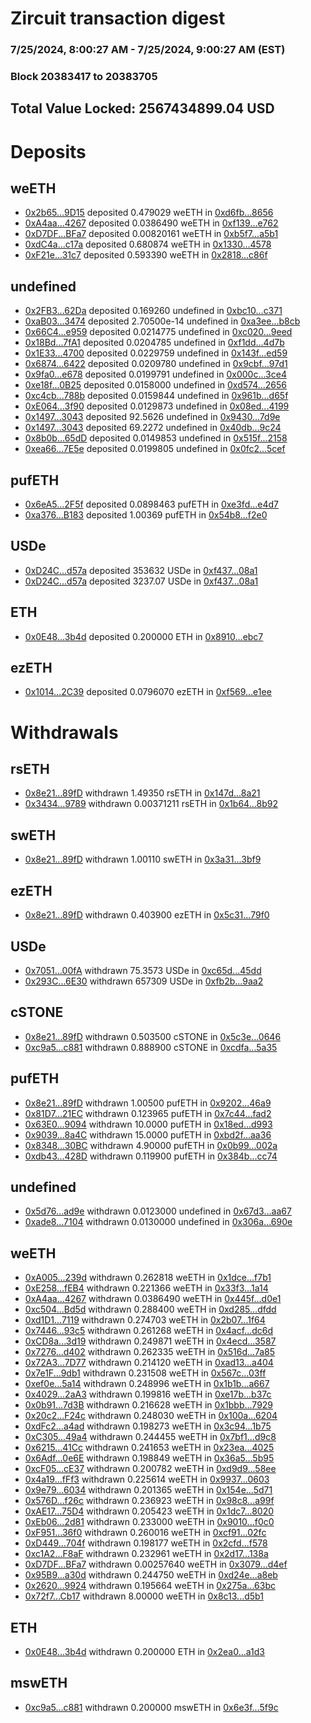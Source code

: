# Zircuit transaction digest
### 7/25/2024, 8:00:27 AM - 7/25/2024, 9:00:27 AM (EST)
### Block 20383417 to 20383705

## Total Value Locked: 2567434899.04 USD

# Deposits
## weETH
- [0x2b65...9D15](https://etherscan.io/address/0x2b65e31e4ebe7e9D42a5363275C1F05a25419D15) deposited 0.479029 weETH in [0xd6fb...8656](https://etherscan.io/tx/0x2b65e31e4ebe7e9D42a5363275C1F05a25419D15)
- [0xA4aa...4267](https://etherscan.io/address/0xA4aaFA650d30d3cefA2a13313Be7ca35aAb74267) deposited 0.0386490 weETH in [0xf139...e762](https://etherscan.io/tx/0xA4aaFA650d30d3cefA2a13313Be7ca35aAb74267)
- [0xD7DF...BFa7](https://etherscan.io/address/0xD7DF7E085214743530afF339aFC420c7c720BFa7) deposited 0.00820161 weETH in [0xb5f7...a5b1](https://etherscan.io/tx/0xD7DF7E085214743530afF339aFC420c7c720BFa7)
- [0xdC4a...c17a](https://etherscan.io/address/0xdC4afB4bd82095E7B0643B9Fb62A71C1B2c1c17a) deposited 0.680874 weETH in [0x1330...4578](https://etherscan.io/tx/0xdC4afB4bd82095E7B0643B9Fb62A71C1B2c1c17a)
- [0xF21e...31c7](https://etherscan.io/address/0xF21eFBaDA9Aec472aCFc91E1229b26972E3931c7) deposited 0.593390 weETH in [0x2818...c86f](https://etherscan.io/tx/0xF21eFBaDA9Aec472aCFc91E1229b26972E3931c7)
## undefined
- [0x2FB3...62Da](https://etherscan.io/address/0x2FB3E9968FB2ddBBB8311c2F9482a3E82ECE62Da) deposited 0.169260 undefined in [0xbc10...c371](https://etherscan.io/tx/0x2FB3E9968FB2ddBBB8311c2F9482a3E82ECE62Da)
- [0xaB03...3474](https://etherscan.io/address/0xaB03Bf3aD835DB545f2d3B9897a7b7167eAa3474) deposited 2.70500e-14 undefined in [0xa3ee...b8cb](https://etherscan.io/tx/0xaB03Bf3aD835DB545f2d3B9897a7b7167eAa3474)
- [0x66C4...e959](https://etherscan.io/address/0x66C41aa18E93AF920fe47c1e3492CE96cf9ae959) deposited 0.0214775 undefined in [0xc020...9eed](https://etherscan.io/tx/0x66C41aa18E93AF920fe47c1e3492CE96cf9ae959)
- [0x18Bd...7fA1](https://etherscan.io/address/0x18Bd7165d3d9aCdEA6959BeB87E29686CDA77fA1) deposited 0.0204785 undefined in [0xf1dd...4d7b](https://etherscan.io/tx/0x18Bd7165d3d9aCdEA6959BeB87E29686CDA77fA1)
- [0x1E33...4700](https://etherscan.io/address/0x1E3351dF9A254A5E3dC1616d8647bb559FB94700) deposited 0.0229759 undefined in [0x143f...ed59](https://etherscan.io/tx/0x1E3351dF9A254A5E3dC1616d8647bb559FB94700)
- [0x6874...6422](https://etherscan.io/address/0x687461b3746fb3190e2cFdF2d623ce951BAc6422) deposited 0.0209780 undefined in [0x9cbf...97d1](https://etherscan.io/tx/0x687461b3746fb3190e2cFdF2d623ce951BAc6422)
- [0x9fa0...e678](https://etherscan.io/address/0x9fa0B3092d646822b71Dc42988fa0934eD49e678) deposited 0.0199791 undefined in [0x000c...3ce4](https://etherscan.io/tx/0x9fa0B3092d646822b71Dc42988fa0934eD49e678)
- [0xe18f...0B25](https://etherscan.io/address/0xe18fB43abC5Df0eD1410ccB77AE79bBd6F520B25) deposited 0.0158000 undefined in [0xd574...2656](https://etherscan.io/tx/0xe18fB43abC5Df0eD1410ccB77AE79bBd6F520B25)
- [0xc4cb...788b](https://etherscan.io/address/0xc4cb359C8898368184943e93FBC9B03CD967788b) deposited 0.0159844 undefined in [0x961b...d65f](https://etherscan.io/tx/0xc4cb359C8898368184943e93FBC9B03CD967788b)
- [0xE064...3f90](https://etherscan.io/address/0xE064eD6f6f796dC748D6AbB8C9078c684e6C3f90) deposited 0.0129873 undefined in [0x08ed...4199](https://etherscan.io/tx/0xE064eD6f6f796dC748D6AbB8C9078c684e6C3f90)
- [0x1497...3043](https://etherscan.io/address/0x14975679e5f87c25fa2c54958e735a79B5B93043) deposited 92.5626 undefined in [0x9430...7d9e](https://etherscan.io/tx/0x14975679e5f87c25fa2c54958e735a79B5B93043)
- [0x1497...3043](https://etherscan.io/address/0x14975679e5f87c25fa2c54958e735a79B5B93043) deposited 69.2272 undefined in [0x40db...9c24](https://etherscan.io/tx/0x14975679e5f87c25fa2c54958e735a79B5B93043)
- [0x8b0b...65dD](https://etherscan.io/address/0x8b0b80D90135B325f84C4C7dDe8ed9Cf0A0765dD) deposited 0.0149853 undefined in [0x515f...2158](https://etherscan.io/tx/0x8b0b80D90135B325f84C4C7dDe8ed9Cf0A0765dD)
- [0xea66...7E5e](https://etherscan.io/address/0xea66Fc342F82432141c43Ad43303653e22457E5e) deposited 0.0199805 undefined in [0x0fc2...5cef](https://etherscan.io/tx/0xea66Fc342F82432141c43Ad43303653e22457E5e)
## pufETH
- [0x6eA5...2F5f](https://etherscan.io/address/0x6eA5267DD91f4e94b4c916BF3C9fa802cC322F5f) deposited 0.0898463 pufETH in [0xe3fd...e4d7](https://etherscan.io/tx/0x6eA5267DD91f4e94b4c916BF3C9fa802cC322F5f)
- [0xa376...B183](https://etherscan.io/address/0xa376346d1617E51d9d4412A13483D626a552B183) deposited 1.00369 pufETH in [0x54b8...f2e0](https://etherscan.io/tx/0xa376346d1617E51d9d4412A13483D626a552B183)
## USDe
- [0xD24C...d57a](https://etherscan.io/address/0xD24Cfe2d0fa81369ca6291c28ac5426e16B6d57a) deposited 353632 USDe in [0xf437...08a1](https://etherscan.io/tx/0xD24Cfe2d0fa81369ca6291c28ac5426e16B6d57a)
- [0xD24C...d57a](https://etherscan.io/address/0xD24Cfe2d0fa81369ca6291c28ac5426e16B6d57a) deposited 3237.07 USDe in [0xf437...08a1](https://etherscan.io/tx/0xD24Cfe2d0fa81369ca6291c28ac5426e16B6d57a)
## ETH
- [0x0E48...3b4d](https://etherscan.io/address/0x0E48bbC14BBB9DFa655e6e7E51722B9d37053b4d) deposited 0.200000 ETH in [0x8910...ebc7](https://etherscan.io/tx/0x0E48bbC14BBB9DFa655e6e7E51722B9d37053b4d)
## ezETH
- [0x1014...2C39](https://etherscan.io/address/0x1014d57aDa2F05b967578Beb253e28Fa31172C39) deposited 0.0796070 ezETH in [0xf569...e1ee](https://etherscan.io/tx/0x1014d57aDa2F05b967578Beb253e28Fa31172C39)
# Withdrawals
## rsETH
- [0x8e21...89fD](https://etherscan.io/address/0x8e216d6b36548cF82F5DD51bE1Da1CB58Fc589fD) withdrawn 1.49350 rsETH in [0x147d...8a21](https://etherscan.io/tx/0x8e216d6b36548cF82F5DD51bE1Da1CB58Fc589fD)
- [0x3434...9789](https://etherscan.io/address/0x34349c5569e7B846c3558961552D2202760A9789) withdrawn 0.00371211 rsETH in [0x1b64...8b92](https://etherscan.io/tx/0x34349c5569e7B846c3558961552D2202760A9789)
## swETH
- [0x8e21...89fD](https://etherscan.io/address/0x8e216d6b36548cF82F5DD51bE1Da1CB58Fc589fD) withdrawn 1.00110 swETH in [0x3a31...3bf9](https://etherscan.io/tx/0x8e216d6b36548cF82F5DD51bE1Da1CB58Fc589fD)
## ezETH
- [0x8e21...89fD](https://etherscan.io/address/0x8e216d6b36548cF82F5DD51bE1Da1CB58Fc589fD) withdrawn 0.403900 ezETH in [0x5c31...79f0](https://etherscan.io/tx/0x8e216d6b36548cF82F5DD51bE1Da1CB58Fc589fD)
## USDe
- [0x7051...00fA](https://etherscan.io/address/0x70517252b5F5DC5c4e2Fb46dE22A02aE097600fA) withdrawn 75.3573 USDe in [0xc65d...45dd](https://etherscan.io/tx/0x70517252b5F5DC5c4e2Fb46dE22A02aE097600fA)
- [0x293C...6E30](https://etherscan.io/address/0x293C6937D8D82e05B01335F7B33FBA0c8e256E30) withdrawn 657309 USDe in [0xfb2b...9aa2](https://etherscan.io/tx/0x293C6937D8D82e05B01335F7B33FBA0c8e256E30)
## cSTONE
- [0x8e21...89fD](https://etherscan.io/address/0x8e216d6b36548cF82F5DD51bE1Da1CB58Fc589fD) withdrawn 0.503500 cSTONE in [0x5c3e...0646](https://etherscan.io/tx/0x8e216d6b36548cF82F5DD51bE1Da1CB58Fc589fD)
- [0xc9a5...c881](https://etherscan.io/address/0xc9a5098A1f39218C58b9BA33971B6d35aA59c881) withdrawn 0.888900 cSTONE in [0xcdfa...5a35](https://etherscan.io/tx/0xc9a5098A1f39218C58b9BA33971B6d35aA59c881)
## pufETH
- [0x8e21...89fD](https://etherscan.io/address/0x8e216d6b36548cF82F5DD51bE1Da1CB58Fc589fD) withdrawn 1.00500 pufETH in [0x9202...46a9](https://etherscan.io/tx/0x8e216d6b36548cF82F5DD51bE1Da1CB58Fc589fD)
- [0x81D7...21EC](https://etherscan.io/address/0x81D729378A5Ab9f6dE4873D3147A49d668b521EC) withdrawn 0.123965 pufETH in [0x7c44...fad2](https://etherscan.io/tx/0x81D729378A5Ab9f6dE4873D3147A49d668b521EC)
- [0x63E0...9094](https://etherscan.io/address/0x63E05aE24B0fDaEdAB801Ed95212C44726f89094) withdrawn 10.0000 pufETH in [0x18ed...d993](https://etherscan.io/tx/0x63E05aE24B0fDaEdAB801Ed95212C44726f89094)
- [0x9039...8a4C](https://etherscan.io/address/0x9039eb2d2e85f7790E553260a84332A354888a4C) withdrawn 15.0000 pufETH in [0xbd2f...aa36](https://etherscan.io/tx/0x9039eb2d2e85f7790E553260a84332A354888a4C)
- [0x8348...30BC](https://etherscan.io/address/0x8348bab04d0706c4719FD6100676b6bC30A730BC) withdrawn 4.90000 pufETH in [0x0b99...002a](https://etherscan.io/tx/0x8348bab04d0706c4719FD6100676b6bC30A730BC)
- [0xdb43...428D](https://etherscan.io/address/0xdb436Be0009eB4A352675CF3e29bce813b06428D) withdrawn 0.119900 pufETH in [0x384b...cc74](https://etherscan.io/tx/0xdb436Be0009eB4A352675CF3e29bce813b06428D)
## undefined
- [0x5d76...ad9e](https://etherscan.io/address/0x5d76825957f12196Fbe2F683bC64175FAA6Dad9e) withdrawn 0.0123000 undefined in [0x67d3...aa67](https://etherscan.io/tx/0x5d76825957f12196Fbe2F683bC64175FAA6Dad9e)
- [0xade8...7104](https://etherscan.io/address/0xade8d9a7f66edAe39992C419B6b71E7e6d807104) withdrawn 0.0130000 undefined in [0x306a...690e](https://etherscan.io/tx/0xade8d9a7f66edAe39992C419B6b71E7e6d807104)
## weETH
- [0xA005...239d](https://etherscan.io/address/0xA005Ae72F7DCbDF10c95A72D9b79f9e796D6239d) withdrawn 0.262818 weETH in [0x1dce...f7b1](https://etherscan.io/tx/0xA005Ae72F7DCbDF10c95A72D9b79f9e796D6239d)
- [0xE258...fEB4](https://etherscan.io/address/0xE258D125f72b9c66B2A36573AFb677A96b2CfEB4) withdrawn 0.221366 weETH in [0x33f3...1a14](https://etherscan.io/tx/0xE258D125f72b9c66B2A36573AFb677A96b2CfEB4)
- [0xA4aa...4267](https://etherscan.io/address/0xA4aaFA650d30d3cefA2a13313Be7ca35aAb74267) withdrawn 0.0386490 weETH in [0x445f...d0e1](https://etherscan.io/tx/0xA4aaFA650d30d3cefA2a13313Be7ca35aAb74267)
- [0xc504...Bd5d](https://etherscan.io/address/0xc50423263C758136ec0ba571d5233B25987CBd5d) withdrawn 0.288400 weETH in [0xd285...dfdd](https://etherscan.io/tx/0xc50423263C758136ec0ba571d5233B25987CBd5d)
- [0xd1D1...7119](https://etherscan.io/address/0xd1D16F8F51f37FBf37E0b8db2B983F694A5B7119) withdrawn 0.274703 weETH in [0x2b07...1f64](https://etherscan.io/tx/0xd1D16F8F51f37FBf37E0b8db2B983F694A5B7119)
- [0x7446...93c5](https://etherscan.io/address/0x74460Ee960b9A4629BbA47fbf48F8CF5150793c5) withdrawn 0.261268 weETH in [0x4acf...dc6d](https://etherscan.io/tx/0x74460Ee960b9A4629BbA47fbf48F8CF5150793c5)
- [0xCD8a...3d19](https://etherscan.io/address/0xCD8a9069F11Da0649895ba8F9b23333b76233d19) withdrawn 0.249871 weETH in [0x4ecd...3587](https://etherscan.io/tx/0xCD8a9069F11Da0649895ba8F9b23333b76233d19)
- [0x7276...d402](https://etherscan.io/address/0x7276A1bF4bE4bd57d28309D157BB4d28dD97d402) withdrawn 0.262335 weETH in [0x516d...7a85](https://etherscan.io/tx/0x7276A1bF4bE4bd57d28309D157BB4d28dD97d402)
- [0x72A3...7D77](https://etherscan.io/address/0x72A371e514a2859eD1B7145A1Bddc46FfE1D7D77) withdrawn 0.214120 weETH in [0xad13...a404](https://etherscan.io/tx/0x72A371e514a2859eD1B7145A1Bddc46FfE1D7D77)
- [0x7e1F...9db1](https://etherscan.io/address/0x7e1F680D0455bfAD9a6e7Eb6207B4dE96aaE9db1) withdrawn 0.231508 weETH in [0x567c...03ff](https://etherscan.io/tx/0x7e1F680D0455bfAD9a6e7Eb6207B4dE96aaE9db1)
- [0xef0e...5a14](https://etherscan.io/address/0xef0e01Ec5918a53D63fc8664f2E805407e1B5a14) withdrawn 0.248996 weETH in [0x1b1b...a667](https://etherscan.io/tx/0xef0e01Ec5918a53D63fc8664f2E805407e1B5a14)
- [0x4029...2aA3](https://etherscan.io/address/0x4029F2De1C876dDc1dEa76B5A40F9eB6e33a2aA3) withdrawn 0.199816 weETH in [0xe17b...b37c](https://etherscan.io/tx/0x4029F2De1C876dDc1dEa76B5A40F9eB6e33a2aA3)
- [0x0b91...7d3B](https://etherscan.io/address/0x0b916528D87b754b3a741217f0776f15938f7d3B) withdrawn 0.216628 weETH in [0x1bbb...7929](https://etherscan.io/tx/0x0b916528D87b754b3a741217f0776f15938f7d3B)
- [0x20c2...F24c](https://etherscan.io/address/0x20c257835887174A46556391D4914006B730F24c) withdrawn 0.248030 weETH in [0x100a...6204](https://etherscan.io/tx/0x20c257835887174A46556391D4914006B730F24c)
- [0xdFc2...a4ad](https://etherscan.io/address/0xdFc2bECA50B9b07920e3e6976b467CC9F749a4ad) withdrawn 0.198273 weETH in [0x3c94...1b75](https://etherscan.io/tx/0xdFc2bECA50B9b07920e3e6976b467CC9F749a4ad)
- [0xC305...49a4](https://etherscan.io/address/0xC30571C5d72C64013b0c4FDb50A17AC0Bb4E49a4) withdrawn 0.244455 weETH in [0x7bf1...d9c8](https://etherscan.io/tx/0xC30571C5d72C64013b0c4FDb50A17AC0Bb4E49a4)
- [0x6215...41Cc](https://etherscan.io/address/0x6215386244Df32b9437eEFaE8bD382C1516E41Cc) withdrawn 0.241653 weETH in [0x23ea...4025](https://etherscan.io/tx/0x6215386244Df32b9437eEFaE8bD382C1516E41Cc)
- [0x6Adf...0e6E](https://etherscan.io/address/0x6Adf40221F6C8fedC86258eec29E2Ed51Bf60e6E) withdrawn 0.198849 weETH in [0x36a5...5b95](https://etherscan.io/tx/0x6Adf40221F6C8fedC86258eec29E2Ed51Bf60e6E)
- [0xcF05...cE37](https://etherscan.io/address/0xcF05c786F4F5E0D579aD9E6fe0f0F0A3F0d0cE37) withdrawn 0.200782 weETH in [0xd9d9...58ee](https://etherscan.io/tx/0xcF05c786F4F5E0D579aD9E6fe0f0F0A3F0d0cE37)
- [0x4a19...fFf3](https://etherscan.io/address/0x4a192b283E120E7Cb7d06682B1cFBb5d05d4fFf3) withdrawn 0.225614 weETH in [0x9937...0603](https://etherscan.io/tx/0x4a192b283E120E7Cb7d06682B1cFBb5d05d4fFf3)
- [0x9e79...6034](https://etherscan.io/address/0x9e79B9B8A01B0Cc2338FaAd7aF23b418430b6034) withdrawn 0.201365 weETH in [0x154e...5d71](https://etherscan.io/tx/0x9e79B9B8A01B0Cc2338FaAd7aF23b418430b6034)
- [0x576D...f26c](https://etherscan.io/address/0x576D717E50f8E8b6da21CaB9176Aa2786D93f26c) withdrawn 0.236923 weETH in [0x98c8...a99f](https://etherscan.io/tx/0x576D717E50f8E8b6da21CaB9176Aa2786D93f26c)
- [0xAE17...75D4](https://etherscan.io/address/0xAE1741DC1cb2F84136C9cF0e7A5eBb724c8375D4) withdrawn 0.205423 weETH in [0x1dc7...8020](https://etherscan.io/tx/0xAE1741DC1cb2F84136C9cF0e7A5eBb724c8375D4)
- [0xEb06...2d81](https://etherscan.io/address/0xEb06E32C878f4791648e2c20a631B567EF542d81) withdrawn 0.233000 weETH in [0x9010...f0c0](https://etherscan.io/tx/0xEb06E32C878f4791648e2c20a631B567EF542d81)
- [0xF951...36f0](https://etherscan.io/address/0xF9517635AcC1170d0a7A917bDD584DFAf81536f0) withdrawn 0.260016 weETH in [0xcf91...02fc](https://etherscan.io/tx/0xF9517635AcC1170d0a7A917bDD584DFAf81536f0)
- [0xD449...704f](https://etherscan.io/address/0xD44987520b13E3389eaa358EcA870da811EC704f) withdrawn 0.198177 weETH in [0x2cfd...f578](https://etherscan.io/tx/0xD44987520b13E3389eaa358EcA870da811EC704f)
- [0xc1A2...F8aF](https://etherscan.io/address/0xc1A269352FA3583589Ef4807F379219469E9F8aF) withdrawn 0.232961 weETH in [0x2d17...138a](https://etherscan.io/tx/0xc1A269352FA3583589Ef4807F379219469E9F8aF)
- [0xD7DF...BFa7](https://etherscan.io/address/0xD7DF7E085214743530afF339aFC420c7c720BFa7) withdrawn 0.00257640 weETH in [0x3079...d4ef](https://etherscan.io/tx/0xD7DF7E085214743530afF339aFC420c7c720BFa7)
- [0x95B9...a30d](https://etherscan.io/address/0x95B97e23F126B72fdbacD157543aea9D8A31a30d) withdrawn 0.244750 weETH in [0xd24e...a8eb](https://etherscan.io/tx/0x95B97e23F126B72fdbacD157543aea9D8A31a30d)
- [0x2620...9924](https://etherscan.io/address/0x2620106495550D088D47A85b87f4c5f9a1199924) withdrawn 0.195664 weETH in [0x275a...63bc](https://etherscan.io/tx/0x2620106495550D088D47A85b87f4c5f9a1199924)
- [0x72f7...Cb17](https://etherscan.io/address/0x72f7aEb7F5f1bD1DC1FE86fA28Aa84540c50Cb17) withdrawn 8.00000 weETH in [0x8c13...d5b1](https://etherscan.io/tx/0x72f7aEb7F5f1bD1DC1FE86fA28Aa84540c50Cb17)
## ETH
- [0x0E48...3b4d](https://etherscan.io/address/0x0E48bbC14BBB9DFa655e6e7E51722B9d37053b4d) withdrawn 0.200000 ETH in [0x2ea0...a1d3](https://etherscan.io/tx/0x0E48bbC14BBB9DFa655e6e7E51722B9d37053b4d)
## mswETH
- [0xc9a5...c881](https://etherscan.io/address/0xc9a5098A1f39218C58b9BA33971B6d35aA59c881) withdrawn 0.200000 mswETH in [0x6e3f...5f9c](https://etherscan.io/tx/0xc9a5098A1f39218C58b9BA33971B6d35aA59c881)
